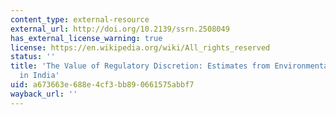 ```yaml
---
content_type: external-resource
external_url: http://doi.org/10.2139/ssrn.2508049
has_external_license_warning: true
license: https://en.wikipedia.org/wiki/All_rights_reserved
status: ''
title: 'The Value of Regulatory Discretion: Estimates from Environmental Inspections
  in India'
uid: a673663e-688e-4cf3-bb89-0661575abbf7
wayback_url: ''
---
```

